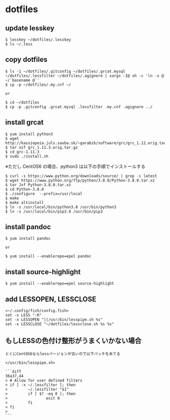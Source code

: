 # dotfiles

## update lesskey

    $ lesskey ~/dotfiles/.lesskey
    $ ls ~/.less

## copy dotfiles

    $ ls -1 ~/dotfiles/.gitconfig ~/dotfiles/.grcat.mysql ~/dotfiles/.lessfilter ~/dotfiles/.agignore | xargs -I@ sh -c 'ln -s @ ~/`basename @`'
    $ cp -p ~/dotfiles/.my.cnf ~/

    or

    $ cd ~/dotfiles
    $ cp -p .gitconfig .grcat.mysql .lessfilter .my.cnf .agignore ../

## install grcat

    $ yum install python3
    $ wget http://kassiopeia.juls.savba.sk/~garabik/software/grc/grc_1.12.orig.tar.gz
    $ tar xzf grc_1.11.3.orig.tar.gz
    $ cd grc-1.11.3
    $ sudo ./install.sh

※ただし CentOS6 の場合、python3 は以下の手順でインストールする

    $ curl -s https://www.python.org/downloads/source/ | grep -i latest
    $ wget https://www.python.org/ftp/python/3.8.0/Python-3.8.0.tar.xz
    $ tar Jxf Python-3.8.0.tar.xz
    $ cd Python-3.8.0
    $ ./configure  --prefix=/usr/local
    $ make
    $ make altinstall
    $ ln -s /usr/local/bin/python3.8 /usr/bin/python3
    $ ln -s /usr/local/bin/pip3.8 /usr/bin/pip3


## install pandoc

    $ yum install pandoc

    or

    $ yum install --enablerepo=epel pandoc

## install source-highlight

    $ yum install --enablerepo=epel source-highlight

## add LESSOPEN, LESSCLOSE

    <~/.config/fish/config.fish>
    set -x LESS "-R"
    set -x LESSOPEN "||/usr/bin/lesspipe.sh %s"
    set -x LESSCLOSE "~/dotfiles/lessclose.sh %s %s"

## もしLESSの色付け整形がうまくいかない場合

    とくにCentOS6ならlessバージョンが古いので以下パッチをあてる

    </usr/bin/lesspipe.sh>

    ```diff
    36a37,44
    > # Allow for user defined filters
    > if [ -x ~/.lessfilter ]; then
    >         ~/.lessfilter "$1"
    >         if [ $? -eq 0 ]; then
    >                 exit 0
    >         fi
    > fi
    >
    ```


